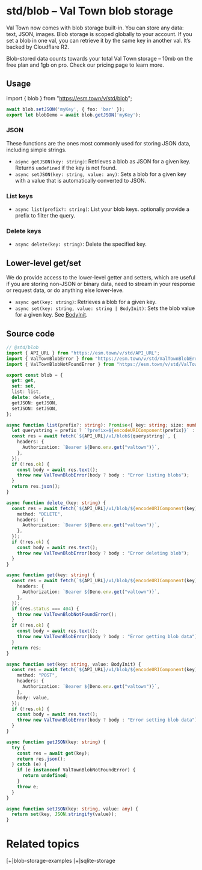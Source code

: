 # std/blob – Val Town blob storage

Val Town now comes with blob storage built-in. You can store any data: text, JSON, images. Blob storage is scoped globally to your account. If you set a blob in one val, you can retrieve it by the same key in another val. It’s backed by Cloudflare R2.

Blob-stored data counts towards your total Val Town storage – 10mb on the free plan and 1gb on pro. Check our pricing page to learn more.

## Usage

import { blob } from "https://esm.town/v/std/blob";

```ts
await blob.setJSON('myKey', { foo: 'bar' });
export let blobDemo = await blob.getJSON('myKey');
```

### JSON

These functions are the ones most commonly used for storing JSON data, including simple strings.

- `async getJSON(key: string)`: Retrieves a blob as JSON for a given key. Returns `undefined` if the key is not found.
- `async setJSON(key: string, value: any)`: Sets a blob for a given key with a value that is automatically converted to JSON.

[](https://www.val.town/v/std/blob#list-keys)

### List keys

- `async list(prefix?: string)`: List your blob keys. optionally provide a prefix to filter the query.

[](https://www.val.town/v/std/blob#delete-keys)

### Delete keys

- `async delete(key: string)`: Delete the specified key.

[](https://www.val.town/v/std/blob#lower-level-getset)

## Lower-level get/set

We do provide access to the lower-level getter and setters, which are useful if you are storing non-JSON or binary data, need to stream in your response or request data, or do anything else lower-leve.

- `async get(key: string)`: Retrieves a blob for a given key.
- `async set(key: string, value: string | BodyInit)`: Sets the blob value for a given key. See [BodyInit](https://deno.land/api@v1.38.1?s=BodyInit).

## Source code

```ts
// @std/blob
import { API_URL } from "https://esm.town/v/std/API_URL";
import { ValTownBlobError } from "https://esm.town/v/std/ValTownBlobError";
import { ValTownBlobNotFoundError } from "https://esm.town/v/std/ValTownBlobNotFoundError";

export const blob = {
  get: get,
  set: set,
  list: list,
  delete: delete_,
  getJSON: getJSON,
  setJSON: setJSON,
};

async function list(prefix?: string): Promise<{ key: string; size: number; lastModified: string }[]> {
  let querystring = prefix ? `?prefix=${encodeURIComponent(prefix)}` : "";
  const res = await fetch(`${API_URL}/v1/blob${querystring}`, {
    headers: {
      Authorization: `Bearer ${Deno.env.get("valtown")}`,
    },
  });
  if (!res.ok) {
    const body = await res.text();
    throw new ValTownBlobError(body ? body : "Error listing blobs");
  }
  return res.json();
}

async function delete_(key: string) {
  const res = await fetch(`${API_URL}/v1/blob/${encodeURIComponent(key)}`, {
    method: "DELETE",
    headers: {
      Authorization: `Bearer ${Deno.env.get("valtown")}`,
    },
  });
  if (!res.ok) {
    const body = await res.text();
    throw new ValTownBlobError(body ? body : "Error deleting blob");
  }
}

async function get(key: string) {
  const res = await fetch(`${API_URL}/v1/blob/${encodeURIComponent(key)}`, {
    headers: {
      Authorization: `Bearer ${Deno.env.get("valtown")}`,
    },
  });
  if (res.status === 404) {
    throw new ValTownBlobNotFoundError();
  }
  if (!res.ok) {
    const body = await res.text();
    throw new ValTownBlobError(body ? body : "Error getting blob data");
  }
  return res;
}

async function set(key: string, value: BodyInit) {
  const res = await fetch(`${API_URL}/v1/blob/${encodeURIComponent(key)}`, {
    method: "POST",
    headers: {
      Authorization: `Bearer ${Deno.env.get("valtown")}`,
    },
    body: value,
  });
  if (!res.ok) {
    const body = await res.text();
    throw new ValTownBlobError(body ? body : "Error setting blob data");
  }
}

async function getJSON(key: string) {
  try {
    const res = await get(key);
    return res.json();
  } catch (e) {
    if (e instanceof ValTownBlobNotFoundError) {
      return undefined;
    }
    throw e;
  }
}

async function setJSON(key: string, value: any) {
  return set(key, JSON.stringify(value));
}
```

# Related topics

[+]blob-storage-examples
[+]sqlite-storage